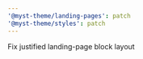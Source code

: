 ```yaml
---
'@myst-theme/landing-pages': patch
'@myst-theme/styles': patch
---
```


Fix justified landing-page block layout
